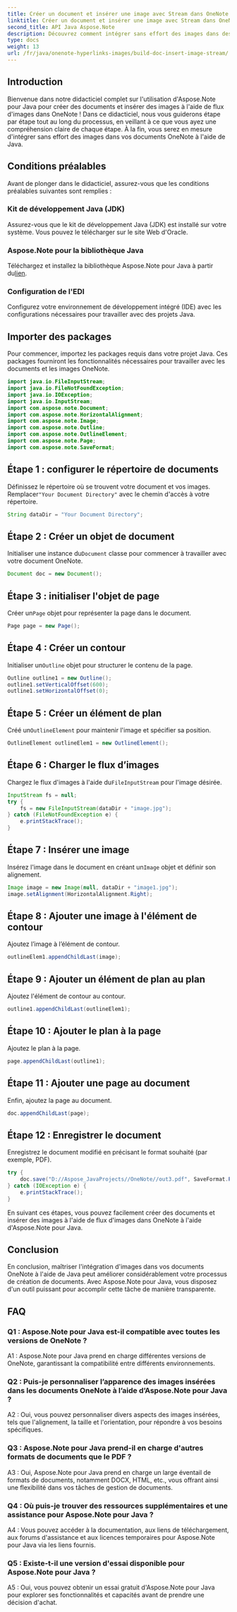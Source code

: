 ```yaml
---
title: Créer un document et insérer une image avec Stream dans OneNote - Java
linktitle: Créer un document et insérer une image avec Stream dans OneNote - Java
second_title: API Java Aspose.Note
description: Découvrez comment intégrer sans effort des images dans des documents OneNote à l'aide d'Aspose.Note pour Java. Tutoriel étape par étape pour les développeurs Java.
type: docs
weight: 13
url: /fr/java/onenote-hyperlinks-images/build-doc-insert-image-stream/
---
```

## Introduction

Bienvenue dans notre didacticiel complet sur l'utilisation d'Aspose.Note pour Java pour créer des documents et insérer des images à l'aide de flux d'images dans OneNote ! Dans ce didacticiel, nous vous guiderons étape par étape tout au long du processus, en veillant à ce que vous ayez une compréhension claire de chaque étape. À la fin, vous serez en mesure d'intégrer sans effort des images dans vos documents OneNote à l'aide de Java.

## Conditions préalables

Avant de plonger dans le didacticiel, assurez-vous que les conditions préalables suivantes sont remplies :

### Kit de développement Java (JDK)

Assurez-vous que le kit de développement Java (JDK) est installé sur votre système. Vous pouvez le télécharger sur le site Web d'Oracle.

### Aspose.Note pour la bibliothèque Java

 Téléchargez et installez la bibliothèque Aspose.Note pour Java à partir du[lien](https://releases.aspose.com/note/java/).

### Configuration de l'EDI

Configurez votre environnement de développement intégré (IDE) avec les configurations nécessaires pour travailler avec des projets Java.

## Importer des packages

Pour commencer, importez les packages requis dans votre projet Java. Ces packages fourniront les fonctionnalités nécessaires pour travailler avec les documents et les images OneNote.

```java
import java.io.FileInputStream;
import java.io.FileNotFoundException;
import java.io.IOException;
import java.io.InputStream;
import com.aspose.note.Document;
import com.aspose.note.HorizontalAlignment;
import com.aspose.note.Image;
import com.aspose.note.Outline;
import com.aspose.note.OutlineElement;
import com.aspose.note.Page;
import com.aspose.note.SaveFormat;
```

## Étape 1 : configurer le répertoire de documents

 Définissez le répertoire où se trouvent votre document et vos images. Remplacer`"Your Document Directory"` avec le chemin d'accès à votre répertoire.

```java
String dataDir = "Your Document Directory";
```

## Étape 2 : Créer un objet de document

 Initialiser une instance du`Document` classe pour commencer à travailler avec votre document OneNote.

```java
Document doc = new Document();
```

## Étape 3 : initialiser l'objet de page

 Créer un`Page` objet pour représenter la page dans le document.

```java
Page page = new Page();
```

## Étape 4 : Créer un contour

 Initialiser un`Outline` objet pour structurer le contenu de la page.

```java
Outline outline1 = new Outline();
outline1.setVerticalOffset(600);
outline1.setHorizontalOffset(0);
```

## Étape 5 : Créer un élément de plan

 Créé un`OutlineElement` pour maintenir l'image et spécifier sa position.

```java
OutlineElement outlineElem1 = new OutlineElement();
```

## Étape 6 : Charger le flux d’images

 Chargez le flux d'images à l'aide du`FileInputStream` pour l'image désirée.

```java
InputStream fs = null;
try {
    fs = new FileInputStream(dataDir + "image.jpg");
} catch (FileNotFoundException e) {
    e.printStackTrace();
}
```

## Étape 7 : Insérer une image

 Insérez l'image dans le document en créant un`Image` objet et définir son alignement.

```java
Image image = new Image(null, dataDir + "image1.jpg");
image.setAlignment(HorizontalAlignment.Right);
```

## Étape 8 : Ajouter une image à l'élément de contour

Ajoutez l’image à l’élément de contour.

```java
outlineElem1.appendChildLast(image);
```

## Étape 9 : Ajouter un élément de plan au plan

Ajoutez l'élément de contour au contour.

```java
outline1.appendChildLast(outlineElem1);
```

## Étape 10 : Ajouter le plan à la page

Ajoutez le plan à la page.

```java
page.appendChildLast(outline1);
```

## Étape 11 : Ajouter une page au document

Enfin, ajoutez la page au document.

```java
doc.appendChildLast(page);
```

## Étape 12 : Enregistrer le document

Enregistrez le document modifié en précisant le format souhaité (par exemple, PDF).

```java
try {
    doc.save("D://Aspose_JavaProjects//OneNote//out3.pdf", SaveFormat.Pdf);
} catch (IOException e) {
    e.printStackTrace();
}
```

En suivant ces étapes, vous pouvez facilement créer des documents et insérer des images à l'aide de flux d'images dans OneNote à l'aide d'Aspose.Note pour Java.

## Conclusion

En conclusion, maîtriser l'intégration d'images dans vos documents OneNote à l'aide de Java peut améliorer considérablement votre processus de création de documents. Avec Aspose.Note pour Java, vous disposez d'un outil puissant pour accomplir cette tâche de manière transparente.

## FAQ

### Q1 : Aspose.Note pour Java est-il compatible avec toutes les versions de OneNote ?

A1 : Aspose.Note pour Java prend en charge différentes versions de OneNote, garantissant la compatibilité entre différents environnements.

### Q2 : Puis-je personnaliser l’apparence des images insérées dans les documents OneNote à l’aide d’Aspose.Note pour Java ?

A2 : Oui, vous pouvez personnaliser divers aspects des images insérées, tels que l'alignement, la taille et l'orientation, pour répondre à vos besoins spécifiques.

### Q3 : Aspose.Note pour Java prend-il en charge d'autres formats de documents que le PDF ?

A3 : Oui, Aspose.Note pour Java prend en charge un large éventail de formats de documents, notamment DOCX, HTML, etc., vous offrant ainsi une flexibilité dans vos tâches de gestion de documents.

### Q4 : Où puis-je trouver des ressources supplémentaires et une assistance pour Aspose.Note pour Java ?

A4 : Vous pouvez accéder à la documentation, aux liens de téléchargement, aux forums d'assistance et aux licences temporaires pour Aspose.Note pour Java via les liens fournis.

### Q5 : Existe-t-il une version d'essai disponible pour Aspose.Note pour Java ?

A5 : Oui, vous pouvez obtenir un essai gratuit d'Aspose.Note pour Java pour explorer ses fonctionnalités et capacités avant de prendre une décision d'achat.

